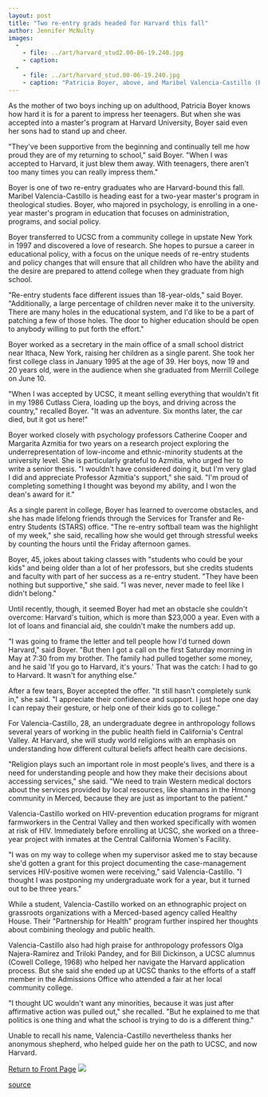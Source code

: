 ```yaml
---
layout: post
title: "Two re-entry grads headed for Harvard this fall"
author: Jennifer McNulty
images:
  -
    - file: ../art/harvard_stud2.00-06-19.240.jpg
    - caption: 
  -
    - file: ../art/harvard_stud.00-06-19.240.jpg
    - caption: "Patricia Boyer, above, and Maribel Valencia-Castillo (Photos: Jennifer McNulty)"
---
```


As the mother of two boys inching up on adulthood, Patricia Boyer knows how hard it is for a parent to impress her teenagers. But when she was accepted into a master's program at Harvard University, Boyer said even her sons had to stand up and cheer.

"They've been supportive from the beginning and continually tell me how proud they are of my returning to school," said Boyer. "When I was accepted to Harvard, it just blew them away. With teenagers, there aren't too many times you can really impress them."  
  
Boyer is one of two re-entry graduates who are Harvard-bound this fall. Maribel Valencia-Castillo is heading east for a two-year master's program in theological studies. Boyer, who majored in psychology, is enrolling in a one-year master's program in education that focuses on administration, programs, and social policy.  
  
Boyer transferred to UCSC from a community college in upstate New York in 1997 and discovered a love of research. She hopes to pursue a career in educational policy, with a focus on the unique needs of re-entry students and policy changes that will ensure that all children who have the ability and the desire are prepared to attend college when they graduate from high school.  
  
"Re-entry students face different issues than 18-year-olds," said Boyer. "Additionally, a large percentage of children never make it to the university. There are many holes in the educational system, and I'd like to be a part of patching a few of those holes. The door to higher education should be open to anybody willing to put forth the effort."  
  
Boyer worked as a secretary in the main office of a small school district near Ithaca, New York, raising her children as a single parent. She took her first college class in January 1995 at the age of 39. Her boys, now 19 and 20 years old, were in the audience when she graduated from Merrill College on June 10.  
  
"When I was accepted by UCSC, it meant selling everything that wouldn't fit in my 1986 Cutlass Ciera, loading up the boys, and driving across the country," recalled Boyer. "It was an adventure. Six months later, the car died, but it got us here!"  
  
Boyer worked closely with psychology professors Catherine Cooper and Margarita Azmitia for two years on a research project exploring the underrepresentation of low-income and ethnic-minority students at the university level. She is particularly grateful to Azmitia, who urged her to write a senior thesis. "I wouldn't have considered doing it, but I'm very glad I did and appreciate Professor Azmitia's support," she said. "I'm proud of completing something I thought was beyond my ability, and I won the dean's award for it."  
  
As a single parent in college, Boyer has learned to overcome obstacles, and she has made lifelong friends through the Services for Transfer and Re-entry Students (STARS) office. "The re-entry softball team was the highlight of my week," she said, recalling how she would get through stressful weeks by counting the hours until the Friday afternoon games.  
  
Boyer, 45, jokes about taking classes with "students who could be your kids" and being older than a lot of her professors, but she credits students and faculty with part of her success as a re-entry student. "They have been nothing but supportive," she said. "I was never, never made to feel like I didn't belong."  
  
Until recently, though, it seemed Boyer had met an obstacle she couldn't overcome: Harvard's tuition, which is more than $23,000 a year. Even with a lot of loans and financial aid, she couldn't make the numbers add up.   
  
"I was going to frame the letter and tell people how I'd turned down Harvard," said Boyer. "But then I got a call on the first Saturday morning in May at 7:30 from my brother. The family had pulled together some money, and he said 'If you go to Harvard, it's yours.' That was the catch: I had to go to Harvard. It wasn't for anything else."  
  
After a few tears, Boyer accepted the offer. "It still hasn't completely sunk in," she said. "I appreciate their confidence and support. I just hope one day I can repay their gesture, or help one of their kids go to college."   
  
For Valencia-Castillo, 28, an undergraduate degree in anthropology follows several years of working in the public health field in California's Central Valley. At Harvard, she will study world religions with an emphasis on understanding how different cultural beliefs affect health care decisions.  
  
"Religion plays such an important role in most people's lives, and there is a need for understanding people and how they make their decisions about accessing services," she said. "We need to train Western medical doctors about the services provided by local resources, like shamans in the Hmong community in Merced, because they are just as important to the patient."  
  
Valencia-Castillo worked on HIV-prevention education programs for migrant farmworkers in the Central Valley and then worked specifically with women at risk of HIV. Immediately before enrolling at UCSC, she worked on a three-year project with inmates at the Central California Women's Facility.  
  
"I was on my way to college when my supervisor asked me to stay because she'd gotten a grant for this project documenting the case-management services HIV-positive women were receiving," said Valencia-Castillo. "I thought I was postponing my undergraduate work for a year, but it turned out to be three years."  
  
While a student, Valencia-Castillo worked on an ethnographic project on grassroots organizations with a Merced-based agency called Healthy House. Their "Partnership for Health" program further inspired her thoughts about combining theology and public health.  
  
Valencia-Castillo also had high praise for anthropology professors Olga Najera-Ramirez and Triloki Pandey, and for Bill Dickinson, a UCSC alumnus (Cowell College, 1968) who helped her navigate the Harvard application process. But she said she ended up at UCSC thanks to the efforts of a staff member in the Admissions Office who attended a fair at her local community college.  
  
"I thought UC wouldn't want any minorities, because it was just after affirmative action was pulled out," she recalled. "But he explained to me that politics is one thing and what the school is trying to do is a different thing."   
  
Unable to recall his name, Valencia-Castillo nevertheless thanks her anonymous shepherd, who helped guide her on the path to UCSC, and now Harvard.

  
[Return to Front Page][1] ![ ][2]

[1]: ../../index.html
[2]: ../../images/trans.gif

[source](http://www1.ucsc.edu/currents/99-00/06-19/reentry.html "Permalink to reentry")
